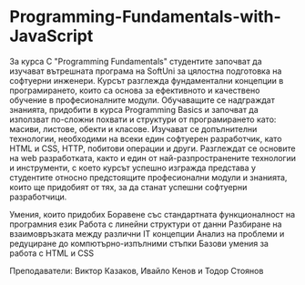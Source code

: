 # Programming-Fundamentals-with-JavaScript
 
За курса
С "Programming Fundamentals" студентите започват да изучават вътрешната програма на SoftUni за цялостна подготовка на софтуерни инженери. Курсът разглежда фундаментални концепции в програмирането, които са основа за ефективното и качествено обучение в професионалните модули. Обучаващите се надграждат знанията, придобити в курса Programming Basics и започват да използват по-сложни похвати и структури от програмирането като: масиви, листове, обекти и класове. Изучават се допълнителни технологии, необходими на всеки един софтуерен разработчик, като HTML и CSS, HTTP, побитови операции и други. Разглеждат се основите на web разработката, както и един от най-разпространените технологии и инструменти, с което курсът успешно изгражда представа у студентите относно предстоящите професионални модули и знанията, които ще придобият от тях, за да станат успешни софтуерни разработчици.

Умения, които придобиx
Боравене със стандартната функционалност на програмния език
Работа с линейни структури от данни
Разбиране на взаимовръзката между различни IT концепции
Анализ на проблеми и редуциране до компютърно-изпълними стъпки
Базови умения за работа с HTML и CSS

Преподаватели: Виктор Казаков, Ивайло Кенов и Тодор Стоянов
